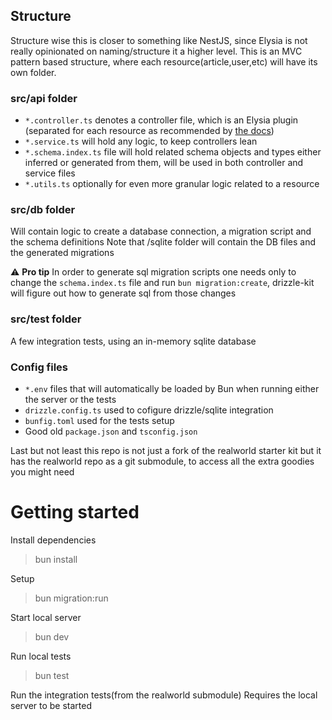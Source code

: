 ## Structure

Structure wise this is closer to something like NestJS, since Elysia is not really opinionated on naming/structure it a higher level. This is an MVC pattern based structure, where each resource(article,user,etc) will have its own folder.

### src/api folder

- `*.controller.ts` denotes a controller file, which is an Elysia plugin (separated for each resource as recommended by [the docs](https://elysiajs.com/essential/plugin.html#plugin))
- `*.service.ts` will hold any logic, to keep controllers lean
- `*.schema.index.ts` file will hold related schema objects and types either inferred or generated from them, will be used in both controller and service files
- `*.utils.ts` optionally for even more granular logic related to a resource

### src/db folder

Will contain logic to create a database connection, a migration script and the schema definitions
Note that /sqlite folder will contain the DB files and the generated migrations

:warning: **Pro tip** In order to generate sql migration scripts one needs only to change the `schema.index.ts` file and run `bun migration:create`, drizzle-kit will figure out how to generate sql from those changes

### src/test folder

A few integration tests, using an in-memory sqlite database

### Config files

- `*.env` files that will automatically be loaded by Bun when running either the server or the tests
- `drizzle.config.ts` used to cofigure drizzle/sqlite integration
- `bunfig.toml` used for the tests setup
- Good old `package.json` and `tsconfig.json`

Last but not least this repo is not just a fork of the realworld starter kit but it has the realworld repo as a git submodule, to access all the extra goodies you might need

# Getting started

Install dependencies

> bun install

Setup

> bun migration:run

Start local server

> bun dev

Run local tests

> bun test

Run the integration tests(from the realworld submodule)
Requires the local server to be started
